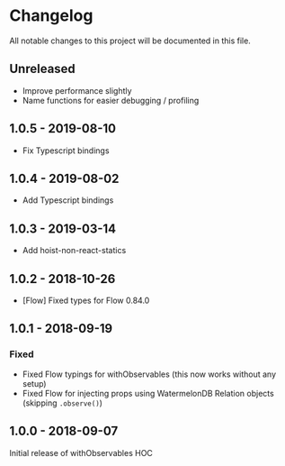 # Changelog

All notable changes to this project will be documented in this file.

## Unreleased

- Improve performance slightly
- Name functions for easier debugging / profiling

## 1.0.5 - 2019-08-10

- Fix Typescript bindings

## 1.0.4 - 2019-08-02

- Add Typescript bindings

## 1.0.3 - 2019-03-14

- Add hoist-non-react-statics

## 1.0.2 - 2018-10-26

- [Flow] Fixed types for Flow 0.84.0

## 1.0.1 - 2018-09-19

### Fixed

- Fixed Flow typings for withObservables (this now works without any setup)
- Fixed Flow for injecting props using WatermelonDB Relation objects (skipping `.observe()`)

## 1.0.0 - 2018-09-07

Initial release of withObservables HOC
